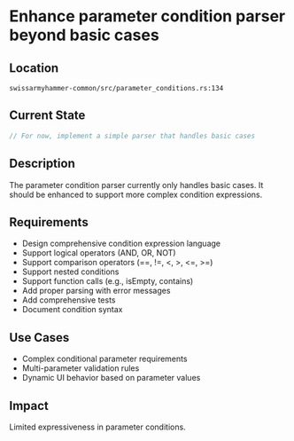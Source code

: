 # Enhance parameter condition parser beyond basic cases

## Location
`swissarmyhammer-common/src/parameter_conditions.rs:134`

## Current State
```rust
// For now, implement a simple parser that handles basic cases
```

## Description
The parameter condition parser currently only handles basic cases. It should be enhanced to support more complex condition expressions.

## Requirements
- Design comprehensive condition expression language
- Support logical operators (AND, OR, NOT)
- Support comparison operators (==, !=, <, >, <=, >=)
- Support nested conditions
- Support function calls (e.g., isEmpty, contains)
- Add proper parsing with error messages
- Add comprehensive tests
- Document condition syntax

## Use Cases
- Complex conditional parameter requirements
- Multi-parameter validation rules
- Dynamic UI behavior based on parameter values

## Impact
Limited expressiveness in parameter conditions.
